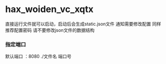 # hax_woiden_vc_xqtx
直接运行文件就可以启动，启动后会生成static.json文件
通知需要修改配置
同样推荐配置密码
请不要修改json文件的数据结构
### 指定端口
默认端口 ：8080
./文件名 端口号
